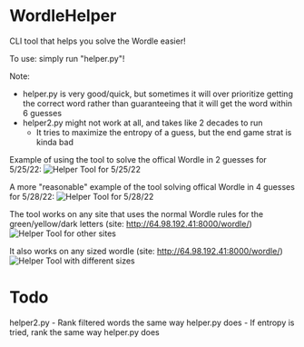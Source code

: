 # WordleHelper

CLI tool that helps you solve the Wordle easier!

To use: simply run "helper.py"!

Note:
- helper.py is very good/quick, but sometimes it will over prioritize getting the correct word rather than guaranteeing that it will get the word within 6 guesses
- helper2.py might not work at all, and takes like 2 decades to run
    - It tries to maximize the entropy of a guess, but the end game strat is kinda bad

Example of using  the tool to solve the offical Wordle in 2 guesses for 5/25/22:
![Helper Tool for 5/25/22](https://github.com/LelsersLasers/WordleHelper/raw/main/showcase/solving_5_26_22_wordle.PNG)

A more "reasonable" example of the tool solving offical Wordle in 4 guesses for 5/28/22:
![Helper Tool for 5/28/22](https://github.com/LelsersLasers/WordleHelper/raw/main/showcase/solving_5_28_22_wordle.PNG)

The tool works on any site that uses the normal Wordle rules for the green/yellow/dark letters (site: <http://64.98.192.41:8000/wordle/>)
![Helper Tool for other sites](https://github.com/LelsersLasers/WordleHelper/raw/main/showcase/works_on_other_sites.PNG)

It also works on any sized wordle (site: <http://64.98.192.41:8000/wordle/>)
![Helper Tool with different sizes](https://github.com/LelsersLasers/WordleHelper/raw/main/showcase/works_with_different_sizes.PNG)

# Todo

helper2.py
    - Rank filtered words the same way helper.py does
    - If entropy is tried, rank the same way helper.py does
